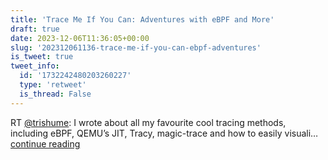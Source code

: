```yaml
---
title: 'Trace Me If You Can: Adventures with eBPF and More'
draft: true
date: 2023-12-06T11:36:05+00:00
slug: '202312061136-trace-me-if-you-can-ebpf-adventures'
is_tweet: true
tweet_info:
  id: '1732242480203260227'
  type: 'retweet'
  is_thread: False
---
```




RT [@trishume](https://x.com/trishume): I wrote about all my favourite cool tracing methods, including eBPF, QEMU’s JIT, Tracy, magic-trace and how to easily visuali… [continue reading](https://x.com/sytelus/status/1732242480203260227)

